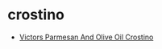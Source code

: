 # crostino

 * [Victors Parmesan And Olive Oil Crostino](../../index/v/victors-parmesan-and-olive-oil-crostino-231338.json)
